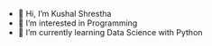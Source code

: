 - 👋 Hi, I’m Kushal Shrestha
- 👀 I’m interested in Programming
- 🌱 I’m currently learning Data Science with Python

<!---
Kushal-Shr/Kushal-Shr is a ✨ special ✨ repository because its `README.md` (this file) appears on your GitHub profile.
You can click the Preview link to take a look at your changes.
--->

